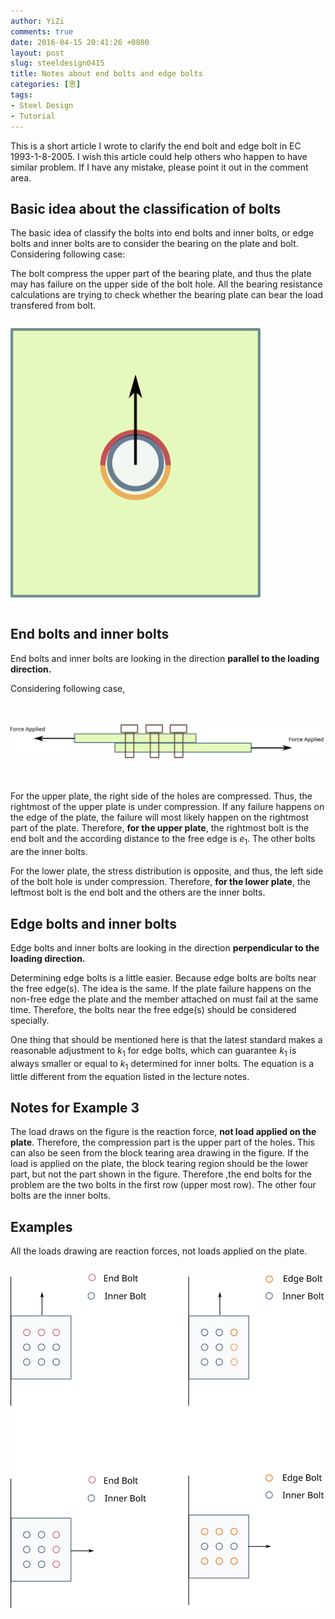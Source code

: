 ```yaml
---
author: YiZi
comments: true
date: 2016-04-15 20:41:26 +0800
layout: post
slug: steeldesign0415
title: Notes about end bolts and edge bolts
categories: [思]
tags:
- Steel Design
- Tutorial
---
```

This is a short article I wrote to clarify the end bolt and edge bolt in EC 1993-1-8-2005. I wish this article could help others who happen to have similar problem. If I have any mistake, please point it out in the comment area.

## Basic idea about the classification of bolts

The basic idea of classify the bolts into end bolts and inner bolts, or edge bolts and inner bolts are to consider the bearing on the plate and bolt. Considering following case:

The bolt compress the upper part of the bearing plate, and thus the plate may has failure on the upper side of the bolt hole. All the bearing resistance calculations are trying to check whether the bearing plate can bear the load transfered from bolt.

<img src="/public/images/sd/1.svg" width="400px" style="margin:1em auto;">

## End bolts and inner bolts

End bolts and inner bolts are looking in the direction **parallel to the loading direction.**

Considering following case,

<img src="/public/images/sd/2.svg" width="800px" style="margin:2.5em auto;">


For the upper plate, the right side of the holes are compressed. Thus, the rightmost of the upper plate is under compression. If any failure happens on the edge of the plate, the failure will most likely happen on the rightmost part of the plate. Therefore, **for the upper plate**, the rightmost bolt is the end bolt and the according distance to the free edge is $e_1$. The other bolts are the inner bolts.

For the lower plate, the stress distribution is opposite, and thus, the left side of the bolt hole is under compression. Therefore, **for the lower plate**, the leftmost bolt is the end bolt and the others are the inner bolts.

## Edge bolts and inner bolts

Edge bolts and inner bolts are looking in the direction **perpendicular to the loading direction.**

Determining edge bolts is a little easier. Because edge bolts are bolts near the free edge(s). The idea is the same. If the plate failure happens on the non-free edge the plate and the member attached on must fail at the same time. Therefore, the bolts near the free edge(s) should be considered specially.

One thing that should be mentioned here is that the latest standard makes a reasonable adjustment to $k_1$ for edge bolts, which can guarantee $k_1$ is always smaller or equal to $k_1$ determined for inner bolts. The equation is a little different from the equation listed in the lecture notes.

## Notes for Example 3

The load draws on the figure is the reaction force, **not load applied on the plate**. Therefore, the compression part is the upper part of the holes. This can also be seen from the block tearing area drawing in the figure. If the load is applied on the plate, the block tearing region should be the lower part, but not the part shown in the figure. Therefore ,the end bolts for the problem are the two bolts in the first row (upper most row). The other four bolts are the inner bolts.

## Examples

All the loads drawing are reaction forces, not loads applied on the plate.


<img src="/public/images/sd/3.svg" width="800px" style="margin:1em auto;">



